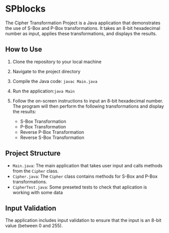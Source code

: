 # SPblocks
The Cipher Transformation Project is a Java application that demonstrates the use of S-Box and P-Box transformations. It takes an 8-bit hexadecimal number as input, applies these transformations, and displays the results.

## How to Use

1. Clone the repository to your local machine
2. Navigate to the project directory
3. Compile the Java code: `javac Main.java`
4. Run the application:`java Main`
5. Follow the on-screen instructions to input an 8-bit hexadecimal number. The program will then perform the following transformations and display the results:

   - S-Box Transformation
   - P-Box Transformation
   - Reverse P-Box Transformation
   - Reverse S-Box Transformation

## Project Structure

- `Main.java`: The main application that takes user input and calls methods from the `Cipher` class.
- `Cipher.java`: The `Cipher` class contains methods for S-Box and P-Box transformations.
- `CipherTest.java`: Some preseted tests to check that aplication is working with some data
## Input Validation

The application includes input validation to ensure that the input is an 8-bit value (between 0 and 255).

